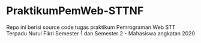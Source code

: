 # PraktikumPemWeb-STTNF
Repo ini berisi source code tugas praktikum Pemrograman Web STT Terpadu Nurul Fikri Semester 1 dan Semester 2 - Mahasiswa angkatan 2020
